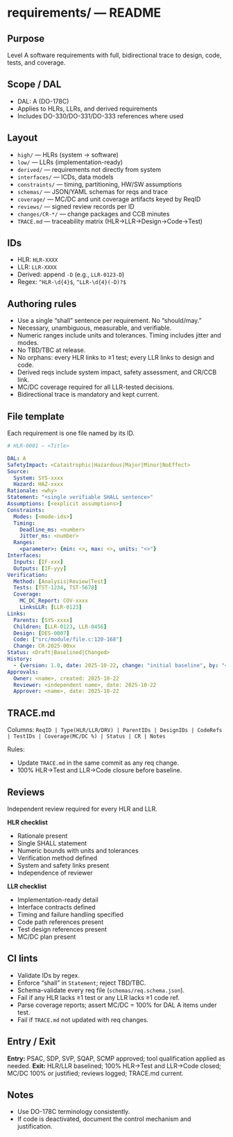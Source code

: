 # requirements/ — README

## Purpose

Level A software requirements with full, bidirectional trace to design, code, tests, and coverage.

## Scope / DAL

* DAL: A (DO-178C)
* Applies to HLRs, LLRs, and derived requirements
* Includes DO-330/DO-331/DO-333 references where used

## Layout

* `high/` — HLRs (system → software)
* `low/` — LLRs (implementation-ready)
* `derived/` — requirements not directly from system
* `interfaces/` — ICDs, data models
* `constraints/` — timing, partitioning, HW/SW assumptions
* `schemas/` — JSON/YAML schemas for reqs and trace
* `coverage/` — MC/DC and unit coverage artifacts keyed by ReqID
* `reviews/` — signed review records per ID
* `changes/CR-*/` — change packages and CCB minutes
* `TRACE.md` — traceability matrix (HLR→LLR→Design→Code→Test)

## IDs

* HLR: `HLR-XXXX`
* LLR: `LLR-XXXX`
* Derived: append `-D` (e.g., `LLR-0123-D`)
* Regex: `^HLR-\d{4}$`, `^LLR-\d{4}(-D)?$`

## Authoring rules

* Use a single “shall” sentence per requirement. No “should/may.”
* Necessary, unambiguous, measurable, and verifiable.
* Numeric ranges include units and tolerances. Timing includes jitter and modes.
* No TBD/TBC at release.
* No orphans: every HLR links to ≥1 test; every LLR links to design and code.
* Derived reqs include system impact, safety assessment, and CR/CCB link.
* MC/DC coverage required for all LLR-tested decisions.
* Bidirectional trace is mandatory and kept current.

## File template

Each requirement is one file named by its ID.

```yaml
# HLR-0001 — <Title>

DAL: A
SafetyImpact: <Catastrophic|Hazardous|Major|Minor|NoEffect>
Source:
  System: SYS-xxxx
  Hazard: HAZ-xxxx
Rationale: <why>
Statement: "<single verifiable SHALL sentence>"
Assumptions: [<explicit assumptions>]
Constraints:
  Modes: [<mode-ids>]
  Timing:
    Deadline_ms: <number>
    Jitter_ms: <number>
  Ranges:
    <parameter>: {min: <>, max: <>, units: "<>"}
Interfaces:
  Inputs: [IF-xxx]
  Outputs: [IF-yyy]
Verification:
  Method: [Analysis|Review|Test]
  Tests: [TST-1234, TST-5678]
  Coverage:
    MC_DC_Report: COV-xxxx
    LinksLLR: [LLR-0123]
Links:
  Parents: [SYS-xxxx]
  Children: [LLR-0123, LLR-0456]
  Design: [DES-0007]
  Code: ["src/module/file.c:120-168"]
  Change: CR-2025-00xx
Status: <Draft|Baselined|Changed>
History:
  - {version: 1.0, date: 2025-10-22, change: "initial baseline", by: "<name>"}
Approvals:
  Owner: <name>, created: 2025-10-22
  Reviewer: <independent name>, date: 2025-10-22
  Approver: <name>, date: 2025-10-22
```

## TRACE.md

Columns:
`ReqID | Type(HLR/LLR/DRV) | ParentIDs | DesignIDs | CodeRefs | TestIDs | Coverage(MC/DC %) | Status | CR | Notes`

Rules:

* Update `TRACE.md` in the same commit as any req change.
* 100% HLR→Test and LLR→Code closure before baseline.

## Reviews

Independent review required for every HLR and LLR.

**HLR checklist**

* Rationale present
* Single SHALL statement
* Numeric bounds with units and tolerances
* Verification method defined
* System and safety links present
* Independence of reviewer

**LLR checklist**

* Implementation-ready detail
* Interface contracts defined
* Timing and failure handling specified
* Code path references present
* Test design references present
* MC/DC plan present

## CI lints

* Validate IDs by regex.
* Enforce “shall” in `Statement`; reject TBD/TBC.
* Schema-validate every req file (`schemas/req.schema.json`).
* Fail if any HLR lacks ≥1 test or any LLR lacks ≥1 code ref.
* Parse coverage reports; assert MC/DC = 100% for DAL A items under test.
* Fail if `TRACE.md` not updated with req changes.

## Entry / Exit

**Entry:** PSAC, SDP, SVP, SQAP, SCMP approved; tool qualification applied as needed.
**Exit:** HLR/LLR baselined; 100% HLR→Test and LLR→Code closed; MC/DC 100% or justified; reviews logged; TRACE.md current.

## Notes

* Use DO-178C terminology consistently.
* If code is deactivated, document the control mechanism and justification.

